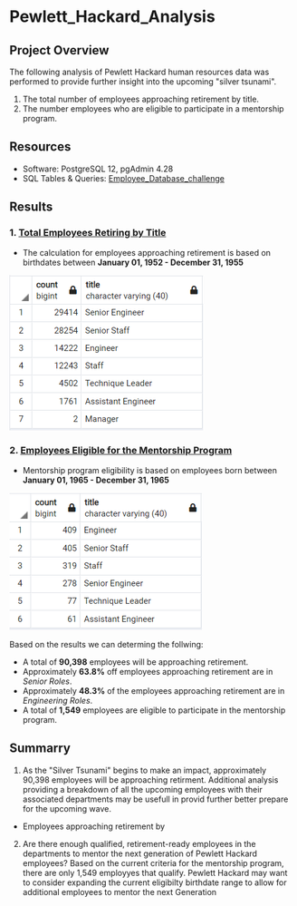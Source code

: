 # Pewlett_Hackard_Analysis


## Project Overview

The following analysis of Pewlett Hackard human resources data was performed to provide further insight into the upcoming "silver tsunami".
 
1. The total number of employees approaching retirement by title.
2. The number employees who are eligible to participate in a mentorship program.

## Resources 

- Software: PostgreSQL 12, pgAdmin 4.28
- SQL Tables & Queries: [Employee_Database_challenge](Queries/Employee_Database_challenge.sql)

## Results

### 1. [Total Employees Retiring by Title](Data/unique_titles.csv)

- The calculation for employees approaching retirement is based on birthdates between **January 01, 1952 - December 31, 1955**

<kbd><img src="Data/additional_analysis/retiring_titles.PNG"/><kbd>

### 2. [Employees Eligible for the Mentorship Program](Data/mentorship_eligibility.csv)

- Mentorship program eligibility is based on employees born between **January 01, 1965 - December 31, 1965**

<kbd><img src="Data/additional_analysis/mentorship_titles.PNG"/><kbd>

Based on the results we can determing the follwing:

- A total of **90,398**  employees will be approaching retirement. 
- Approximately **63.8%** off employees approaching retirement are in *Senior Roles*.
- Approximately **48.3%** of the employees approaching retirement are in *Engineering Roles*.
- A total of **1,549** employees are eligible to participate in the mentorship program.  

## Summarry 

1. As the "Silver Tsunami" begins to make an impact, approximately 90,398 employees will be approaching retirment. Additional analysis providing a breakdown of all the upcoming employees with their associated departments may be usefull in provid further  better prepare for the upcoming wave. 
- Employees approaching retirement by 

2. Are there enough qualified, retirement-ready employees in the departments to mentor the next generation of Pewlett Hackard employees?
Based on the current criteria for the mentorship program, there are only 1,549 employyes that qualify. Pewlett Hackard may want to consider expanding the current eligibilty birthdate range to allow for additional employees to mentor the next Generation 